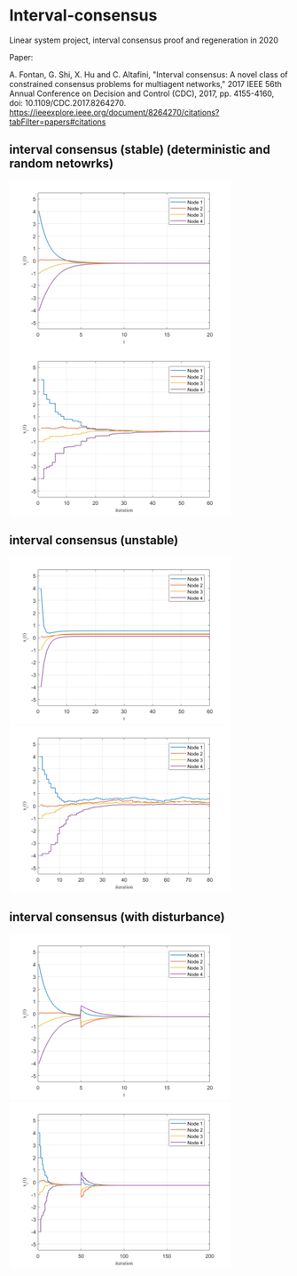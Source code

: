# Interval-consensus
Linear system project, interval consensus proof and regeneration in 2020


Paper: 

A. Fontan, G. Shi, X. Hu and C. Altafini, "Interval consensus: A novel class of constrained consensus problems for multiagent networks," 2017 IEEE 56th Annual Conference on Decision and Control (CDC), 2017, pp. 4155-4160, doi: 10.1109/CDC.2017.8264270. https://ieeexplore.ieee.org/document/8264270/citations?tabFilter=papers#citations

## interval consensus (stable) (deterministic and random netowrks)
<img src="https://raw.githubusercontent.com/ChengruiZhang/Interval-consensus/main/img/deterministic_-0.5_0.2.png" alt="deterministic" width="400px"/>
<img src="https://raw.githubusercontent.com/ChengruiZhang/Interval-consensus/main/img/random_-0.5_0.2.png" alt="random" width="400px"/>

## interval consensus (unstable)
<img src="https://raw.githubusercontent.com/ChengruiZhang/Interval-consensus/main/img/deterministic_unstable.png" alt="deterministic" width="400px"/>
<img src="https://raw.githubusercontent.com/ChengruiZhang/Interval-consensus/main/img/random_unstable.png" alt="random" width="400px"/>

## interval consensus (with disturbance)
<img src="https://raw.githubusercontent.com/ChengruiZhang/Interval-consensus/main/img/deterministic_disturb.png" alt="deterministic" width="400px"/>
<img src="https://raw.githubusercontent.com/ChengruiZhang/Interval-consensus/main/img/random_disturb.png" alt="random" width="400px"/>

